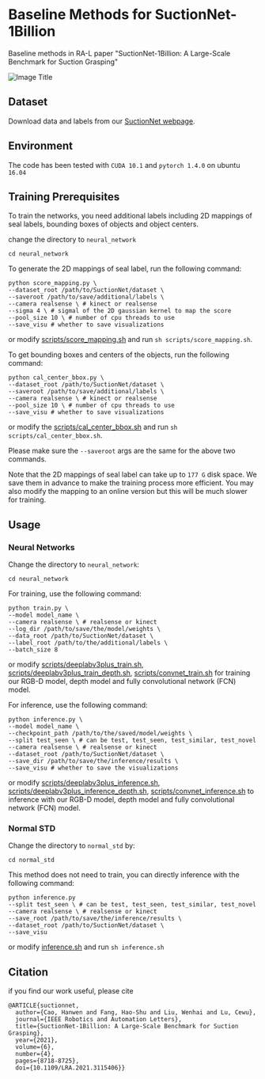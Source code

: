 # Baseline Methods for SuctionNet-1Billion

Baseline methods in RA-L paper "SuctionNet-1Billion:  A  Large-Scale  Benchmark  for  Suction  Grasping" 

![Image Title](https://github.com/graspnet/suctionnet-baseline/blob/master/framework3.jpg)

## Dataset

Download data and labels from our [SuctionNet webpage](https://graspnet.net/suction).

## Environment

The code has been tested with `CUDA 10.1` and `pytorch 1.4.0` on ubuntu `16.04`

## Training Prerequisites

To train the networks, you need additional labels including 2D mappings of seal labels, bounding boxes of objects and object centers.

change the directory to `neural_network`

```
cd neural_network
```

To generate the 2D mappings of seal label, run the following command:

```
python score_mapping.py \
--dataset_root /path/to/SuctionNet/dataset \
--saveroot /path/to/save/additional/labels \
--camera realsense \ # kinect or realsense
--sigma 4 \	# sigmal of the 2D gaussian kernel to map the score
--pool_size 10 \ # number of cpu threads to use
--save_visu # whether to save visualizations
```

or modify [scripts/score_mapping.sh](https://github.com/graspnet/suctionnet-baseline/blob/master/neural_network/scripts/score_mapping.sh) and run `sh scripts/score_mapping.sh`.

To get bounding boxes and centers of the objects, run the following command:

```
python cal_center_bbox.py \
--dataset_root /path/to/SuctionNet/dataset \
--saveroot /path/to/save/additional/labels \
--camera realsense \ # kinect or realsense
--pool_size 10 \ # number of cpu threads to use
--save_visu # whether to save visualizations
```

or modify the [scripts/cal_center_bbox.sh](https://github.com/graspnet/suctionnet-baseline/blob/master/neural_network/scripts/cal_center_bbox.sh) and run `sh scripts/cal_center_bbox.sh`.

Please make sure the `--saveroot` args are the same for the above two commands.

Note that the 2D mappings of seal label can take up to `177 G` disk space. We save them in advance to make the training process more efficient. You may also modify the mapping to an online version but this will be much slower for training.

## Usage

### Neural Networks

Change the directory to `neural_network`:

```
cd neural_network
```

For training, use the following command:

```
python train.py \
--model model_name \ 
--camera realsense \ # realsense or kinect
--log_dir /path/to/save/the/model/weights \
--data_root /path/to/SuctionNet/dataset \
--label_root /path/to/the/additional/labels \
--batch_size 8
```

or modify [scripts/deeplabv3plus_train.sh](https://github.com/graspnet/suctionnet-baseline/blob/master/neural_network/scripts/deeplabv3plus_train.sh), [scripts/deeplabv3plus_train_depth.sh](https://github.com/graspnet/suctionnet-baseline/blob/master/neural_network/scripts/deeplabv3plus_inference_depth.sh), [scripts/convnet_train.sh](https://github.com/graspnet/suctionnet-baseline/blob/master/neural_network/scripts/convnet_train.sh) for training our RGB-D model, depth model and fully convolutional network (FCN) model.

For inference, use the following command: 

```
python inference.py \
--model model_name \
--checkpoint_path /path/to/the/saved/model/weights \
--split test_seen \ # can be test, test_seen, test_similar, test_novel
--camera realsense \ # realsense or kinect
--dataset_root /path/to/SuctionNet/dataset \
--save_dir /path/to/save/the/inference/results \
--save_visu # whether to save the visualizations
```

or modify [scripts/deeplabv3plus_inference.sh](https://github.com/graspnet/suctionnet-baseline/blob/master/neural_network/scripts/deeplabv3plus_inference.sh), [scripts/deeplabv3plus_inference_depth.sh](https://github.com/graspnet/suctionnet-baseline/blob/master/neural_network/scripts/deeplabv3plus_inference_depth.sh), [scripts/convnet_inference.sh](https://github.com/graspnet/suctionnet-baseline/blob/master/neural_network/scripts/convnet_inference.sh) to inference with our RGB-D model, depth model and fully convolutional network (FCN) model.

### Normal STD

Change the directory to `normal_std` by:

```
cd normal_std
```

This method does not need to train, you can directly inference with the following command:

```
python inference.py 
--split test_seen \ # can be test, test_seen, test_similar, test_novel
--camera realsense \ # realsense or kinect
--save_root /path/to/save/the/inference/results \
--dataset_root /path/to/SuctionNet/dataset \
--save_visu
```

or modify [inference.sh](https://github.com/graspnet/suctionnet-baseline/blob/master/normal_std/inference.sh) and run `sh inference.sh`

## Citation

if you find our work useful, please cite

```
@ARTICLE{suctionnet,
  author={Cao, Hanwen and Fang, Hao-Shu and Liu, Wenhai and Lu, Cewu},
  journal={IEEE Robotics and Automation Letters}, 
  title={SuctionNet-1Billion: A Large-Scale Benchmark for Suction Grasping}, 
  year={2021},
  volume={6},
  number={4},
  pages={8718-8725},
  doi={10.1109/LRA.2021.3115406}}
```

